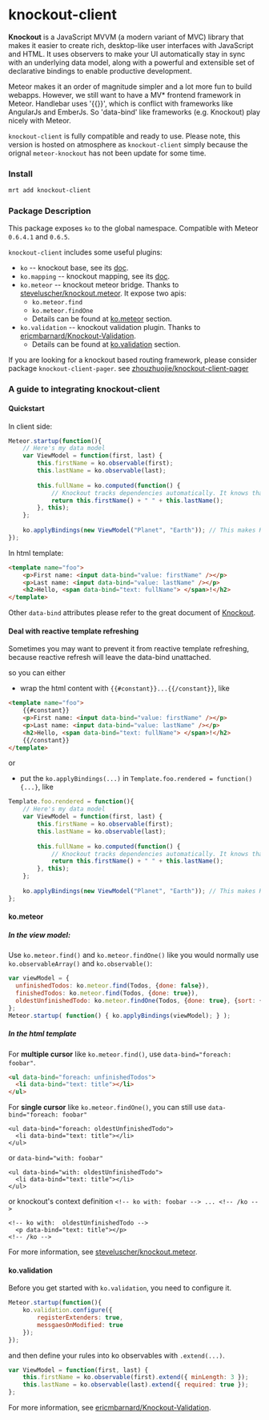 knockout-client
==============

**Knockout** is a JavaScript MVVM (a modern variant of MVC) library that makes it easier to create rich, desktop-like user interfaces with JavaScript and HTML. It uses observers to make your UI automatically stay in sync with an underlying data model, along with a powerful and extensible set of declarative bindings to enable productive development.

Meteor makes it an order of magnitude simpler and a lot more fun to build webapps. However, we still want to have a MV* frontend framework in Meteor. Handlebar uses '{{}}', which is conflict with frameworks like AngularJs and EmberJs. So 'data-bind' like frameworks (e.g. Knockout) play nicely with Meteor. 

`knockout-client` is fully compatible and ready to use. Please note, this version is hosted on atmosphere as `knockout-client` simply because the orignal `meteor-knockout` has not been update for some time.  

### Install

```bash
mrt add knockout-client
```

### Package Description

This package exposes `ko` to the global namespace. Compatible with Meteor `0.6.4.1` and `0.6.5`.

`knockout-client` includes some useful plugins:

* `ko` -- knockout base, see its [doc](http://knockoutjs.com/documentation/introduction.html).
* `ko.mapping` -- knockout mapping, see its [doc](http://knockoutjs.com/documentation/plugins-mapping.html).
* `ko.meteor` -- knockout meteor bridge. Thanks to [steveluscher/knockout.meteor](https://github.com/steveluscher/knockout.meteor). It expose two apis:
	* `ko.meteor.find`
	* `ko.meteor.findOne`
	* Details can be found at [ko.meteor](#kometeor) section.
* `ko.validation` -- knockout validation plugin. Thanks to [ericmbarnard/Knockout-Validation](https://github.com/ericmbarnard/Knockout-Validation).
	* Details can be found at [ko.validation](#kovalidation) section.

If you are looking for a knockout based routing framework, please consider package `knockout-client-pager`. see [zhouzhuojie/knockout-client-pager]()

### A guide to integrating knockout-client

#### Quickstart

In client side:
```javascript
Meteor.startup(function(){
	// Here's my data model
	var ViewModel = function(first, last) {
    	this.firstName = ko.observable(first);
    	this.lastName = ko.observable(last);
 
    	this.fullName = ko.computed(function() {
        	// Knockout tracks dependencies automatically. It knows that fullName depends on firstName and lastName, because these get called when evaluating fullName.
        	return this.firstName() + " " + this.lastName();
    	}, this);
	};
 
	ko.applyBindings(new ViewModel("Planet", "Earth")); // This makes Knockout get to work
});
```

In html template:
```html
<template name="foo">
	<p>First name: <input data-bind="value: firstName" /></p>
	<p>Last name: <input data-bind="value: lastName" /></p>
	<h2>Hello, <span data-bind="text: fullName"> </span>!</h2>
</template>
```

Other `data-bind` attributes please refer to the great document of [Knockout](http://knockoutjs.com/documentation/introduction.html).

#### Deal with reactive template refreshing
Sometimes you may want to prevent it from reactive template refreshing, because reactive refresh will leave the data-bind unattached. 

so you can either 

* wrap the html content with `{{#constant}}...{{/constant}}`, like

```html
<template name="foo">
	{{#constant}}
	<p>First name: <input data-bind="value: firstName" /></p>
	<p>Last name: <input data-bind="value: lastName" /></p>
	<h2>Hello, <span data-bind="text: fullName"> </span>!</h2>
	{{/constant}}
</template>
```

or 

* put the `ko.applyBindings(...)` in `Template.foo.rendered = function(){...}`, like

```javascript
Template.foo.rendered = function(){
	// Here's my data model
	var ViewModel = function(first, last) {
    	this.firstName = ko.observable(first);
    	this.lastName = ko.observable(last);
 
    	this.fullName = ko.computed(function() {
        	// Knockout tracks dependencies automatically. It knows that fullName depends on firstName and lastName, because these get called when evaluating fullName.
        	return this.firstName() + " " + this.lastName();
    	}, this);
	};
 
	ko.applyBindings(new ViewModel("Planet", "Earth")); // This makes Knockout get to work
};
```

#### ko.meteor

##### In the view model:

Use `ko.meteor.find()` and `ko.meteor.findOne()` like you would normally use `ko.observableArray()` and `ko.observable()`:

```javascript
var viewModel = {
  unfinishedTodos: ko.meteor.find(Todos, {done: false}),
  finishedTodos: ko.meteor.find(Todos, {done: true}),
  oldestUnfinishedTodo: ko.meteor.findOne(Todos, {done: true}, {sort: {created_at:1}})
};
Meteor.startup( function() { ko.applyBindings(viewModel); } );
```

##### In the html template

For **multiple cursor** like `ko.meteor.find()`, use `data-bind="foreach: foobar"`.
```html
<ul data-bind="foreach: unfinishedTodos">
  <li data-bind="text: title"></li>
</ul>
```

For **single cursor** like `ko.meteor.findOne()`, you can still use `data-bind="foreach: foobar"`
```
<ul data-bind="foreach: oldestUnfinishedTodo">
  <li data-bind="text: title"></li>
</ul>
```
or `data-bind="with: foobar"`
```
<ul data-bind="with: oldestUnfinishedTodo">
  <li data-bind="text: title"></li>
</ul>
```
or knockout's context definition `<!-- ko with: foobar --> ... <!-- /ko -->`

```
<!-- ko with:  oldestUnfinishedTodo -->
  <p data-bind="text: title"></p>
<!-- /ko -->
```

For more information, see [steveluscher/knockout.meteor](https://github.com/steveluscher/knockout.meteor).

#### ko.validation

Before you get started with `ko.validation`, you need to configure it.
```javascript
Meteor.startup(function(){
  	ko.validation.configure({
  		registerExtenders: true,
  		messgaesOnModified: true
	});
});
```
and then define your rules into ko observables with `.extend(...)`.
```javascript
var ViewModel = function(first, last) {
    this.firstName = ko.observable(first).extend({ minLength: 3 });
    this.lastName = ko.observable(last).extend({ required: true });
};
```
For more information, see [ericmbarnard/Knockout-Validation](https://github.com/ericmbarnard/Knockout-Validation).